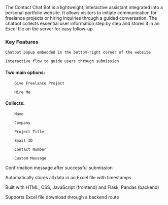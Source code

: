 The Contact Chat Bot is a lightweight, interactive assistant integrated into a personal portfolio website. It allows visitors to initiate communication for freelance projects or hiring inquiries through a guided conversation. The chatbot collects essential user information step by step and stores it in an Excel file on the server for easy follow-up.

### Key Features

    Chatbot popup embedded in the bottom-right corner of the website

    Interactive flow to guide users through submission

#### Two main options:

        Give Freelance Project

        Hire Me

 #### Collects:

        Name

        Company

        Project Title

        Email ID

        Contact Number

        Custom Message
Confirmation message after successful submission

Automatically stores all data in an Excel file with timestamps

Built with HTML, CSS, JavaScript (frontend) and Flask, Pandas (backend)

Supports Excel file download through a backend route

